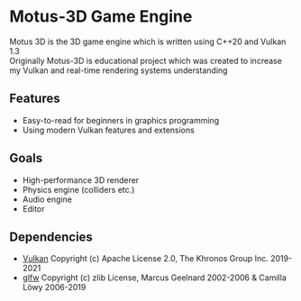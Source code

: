 # Motus-3D Game Engine
Motus 3D is the 3D game engine which is written using C++20 and Vulkan 1.3  
Originally Motus-3D is educational project which was created to increase my Vulkan
and real-time rendering systems understanding

## Features
* Easy-to-read for beginners in graphics programming
* Using modern Vulkan features and extensions

## Goals
* High-performance 3D renderer
* Physics engine (colliders etc.)
* Audio engine
* Editor

## Dependencies
* [Vulkan](https://github.com/KhronosGroup/Vulkan-Headers/blob/master/LICENSE.txt) Copyright (c) Apache License 2.0, The Khronos Group Inc. 2019-2021
* [glfw](https://github.com/glfw/glfw/blob/master/LICENSE.md) Copyright (c) zlib License, Marcus Geelnard 2002-2006 & Camilla Löwy 2006-2019